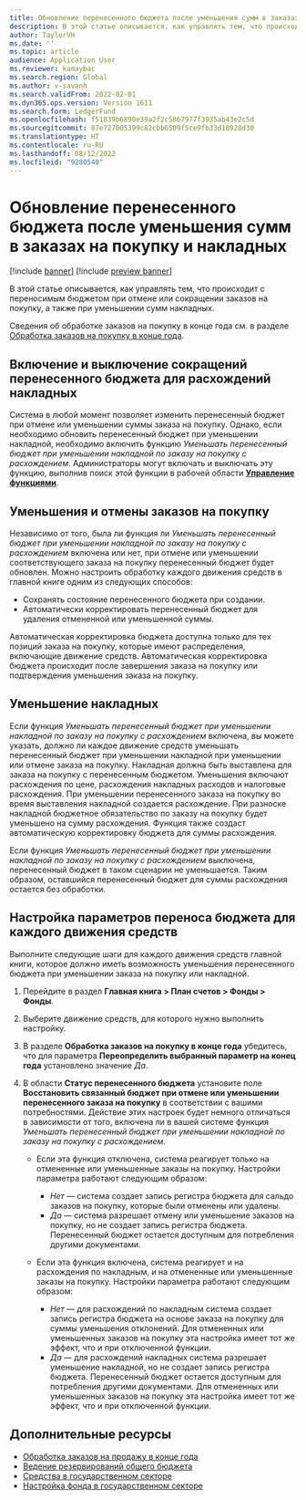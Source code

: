 ```yaml
---
title: Обновление перенесенного бюджета после уменьшения сумм в заказах на покупку и накладных
description: В этой статье описывается, как управлять тем, что происходит с переносимым бюджетом при отмене или сокращении заказов на покупку, а также при уменьшении сумм накладных.
author: TaylorVH
ms.date: ''
ms.topic: article
audience: Application User
ms.reviewer: kamaybac
ms.search.region: Global
ms.author: v-savanh
ms.search.validFrom: 2022-02-01
ms.dyn365.ops.version: Version 1611
ms.search.form: LedgerFund
ms.openlocfilehash: f51839b6890e39a2f2c5867977f3935ab43e2c5d
ms.sourcegitcommit: 87e727005399c82cbb6509f5ce9fb33d18928d30
ms.translationtype: HT
ms.contentlocale: ru-RU
ms.lasthandoff: 08/12/2022
ms.locfileid: "9280540"
---
```

# <a name="update-the-carry-forward-budget-after-reductions-in-purchase-orders-and-invoices"></a>Обновление перенесенного бюджета после уменьшения сумм в заказах на покупку и накладных

[!include [banner](../includes/banner.md)]
[!include [preview banner](../includes/preview-banner.md)]

В этой статье описывается, как управлять тем, что происходит с переносимым бюджетом при отмене или сокращении заказов на покупку, а также при уменьшении сумм накладных.

Сведения об обработке заказов на покупку в конце года см. в разделе [Обработка заказов на покупку в конце года](/dynamicsax-2012/appuser-itpro/process-purchase-orders-at-year-end).

## <a name="turn-carry-forward-budget-reductions-for-invoice-variances-on-or-off"></a>Включение и выключение сокращений перенесенного бюджета для расхождений накладных

Система в любой момент позволяет изменить перенесенный бюджет при отмене или уменьшении суммы заказа на покупку. Однако, если необходимо обновить перенесенный бюджет при уменьшении накладной, необходимо включить функцию *Уменьшать перенесенный бюджет при уменьшении накладной по заказу на покупку с расхождением*. Администраторы могут включать и выключать эту функцию, выполнив поиск этой функции в рабочей области **[Управление функциями](../../fin-ops-core/fin-ops/get-started/feature-management/feature-management-overview.md)**.

## <a name="purchase-order-reductions-and-cancellations"></a>Уменьшения и отмены заказов на покупку

Независимо от того, была ли функция ли *Уменьшать перенесенный бюджет при уменьшении накладной по заказу на покупку с расхождением* включена или нет, при отмене или уменьшении соответствующего заказа на покупку перенесенный бюджет будет обновлен. Можно настроить обработку каждого движения средств в главной книге одним из следующих способов:

- Сохранять состояние перенесенного бюджета при создании.
- Автоматически корректировать перенесенный бюджет для удаления отмененной или уменьшенной суммы.

Автоматическая корректировка бюджета доступна только для тех позиций заказа на покупку, которые имеют распределения, включающие движение средств. Автоматическая корректировка бюджета происходит после завершения заказа на покупку или подтверждения уменьшения заказа на покупку.

## <a name="invoice-reductions"></a>Уменьшение накладных

Если функция *Уменьшать перенесенный бюджет при уменьшении накладной по заказу на покупку с расхождением* включена, вы можете указать, должно ли каждое движение средств уменьшать перенесенный бюджет при уменьшении накладной при уменьшении или отмене заказа на покупку. Накладная должна быть выставлена для заказа на покупку с перенесенным бюджетом. Уменьшения включают расхождения по цене, расхождения накладных расходов и налоговые расхождения. При уменьшении перенесенного заказа на покупку во время выставления накладной создается расхождение. При разноске накладной бюджетное обязательство по заказу на покупку будет уменьшено на сумму расхождения. Функция также создаст автоматическую корректировку бюджета для суммы расхождения.

Если функция *Уменьшать перенесенный бюджет при уменьшении накладной по заказу на покупку с расхождением* выключена, перенесенный бюджет в таком сценарии не уменьшается. Таким образом, оставшийся перенесенный бюджет для суммы расхождения остается без обработки.

## <a name="configure-the-carry-forward-budget-options-for-each-fund"></a>Настройка параметров переноса бюджета для каждого движения средств

Выполните следующие шаги для каждого движения средств главной книги, которое должно иметь возможность уменьшения перенесенного бюджета при уменьшении заказа на покупку или накладной.

1. Перейдите в раздел **Главная книга \> План счетов \> Фонды \> Фонды**.
1. Выберите движение средств, для которого нужно выполнить настройку.
1. В разделе **Обработка заказов на покупку в конце года** убедитесь, что для параметра **Переопределить выбранный параметр на конец года** установлено значение *Да*.
1. В области **Статус перенесенного бюджета** установите поле **Восстановить связанный бюджет при отмене или уменьшении перенесенного заказа на покупку** в соответствии с вашими потребностями. Действие этих настроек будет немного отличаться в зависимости от того, включена ли в вашей системе функция *Уменьшать перенесенный бюджет при уменьшении накладной по заказу на покупку с расхождением*.

    - Если эта функция отключена, система реагирует только на отмененные или уменьшенные заказы на покупку. Настройки параметра работают следующим образом:

        - *Нет* — система создает запись регистра бюджета для сальдо заказов на покупку, которые были отменены или удалены.
        - *Да* — система разрешает отмену или уменьшение заказов на покупку, но не создает запись регистра бюджета. Перенесенный бюджет остается доступным для потребления другими документами.

    - Если эта функция включена, система реагирует и на расхождения по накладным, и на отмененные или уменьшенные заказы на покупку. Настройки параметра работают следующим образом:

        - *Нет* — для расхождений по накладным система создает запись регистра бюджета на основе заказа на покупку для суммы уменьшения отклонений. Для отмененных или уменьшенных заказов на покупку эта настройка имеет тот же эффект, что и при отключенной функции.
        - *Да* — для расхождений накладных система разрешает уменьшение накладной, но не создает запись регистра бюджета. Перенесенный бюджет остается доступным для потребления другими документами. Для отмененных или уменьшенных заказов на покупку эта настройка имеет тот же эффект, что и при отключенной функции.

## <a name="additional-resources"></a>Дополнительные ресурсы

- [Обработка заказов на продажу в конце года](/dynamicsax-2012/appuser-itpro/process-purchase-orders-at-year-end)
- [Ведение резервирований общего бюджета](general-budget-reservation-tasks.md)
- [Средства в государственном секторе](funds-public-sector.md)
- [Настройка фонда в государственном секторе](tasks/set-up-fund-public-sector.md)
